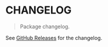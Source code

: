 # CHANGELOG

> Package changelog.

See [GitHub Releases](https://github.com/stdlib-js/stats-incr-mminabs/releases) for the changelog.